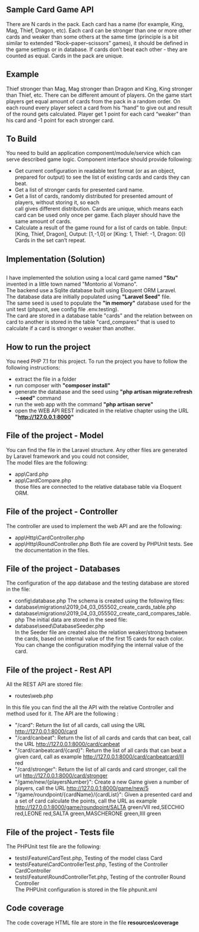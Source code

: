 ## Sample Card Game API
There are N cards in the pack. Each card has a name (for example, King, Mag, Thief,
Dragon, etc). Each card can be stronger than one or more other cards and weaker than
some others at the same time (principle is a bit similar to extended “Rock–paper–scissors”
games), it should be defined in the game settings or in database. If cards don’t beat each
other - they are counted as equal. Cards in the pack are unique. 

## Example  
Thief stronger than Mag, Mag stronger than Dragon and King, King stronger than Thief, etc.
There can be different amount of players. On the game start players get equal amount of
cards from the pack in a random order. On each round every player select a card from his
“hand” to give out and result of the round gets calculated.
Player get 1 point for each card “weaker” than his card and -1 point for each stronger card.

## To Build
You need to build an application component/module/service which can serve described game logic.
Component interface should provide following:  
- Get current configuration in readable text format (or as an object, prepared for output) to see the
list of existing cards and cards they can beat.  
- Get a list of stronger cards for presented card name.  
- Get a list of cards, randomly distributed for presented amount of players, without storing it, so each  
call gives different distribution. Cards are unique, which means each card can be used only once
per game. Each player should have the same amount of cards.  
- Calculate a result of the game round for a list of cards on table. (Input: [King, Thief, Dragon],
Output: [1,-1,0] or [King: 1, Thief: -1, Dragon: 0]) Cards in the set can’t repeat.


## #########################
## Implementation (Solution)
## #########################
I have implemented the solution using a local card game named **"Stu"** invented in a little town named "Montorio al Vomano".  
The backend use a Sqlite database built using Eloquent ORM Laravel.  
The database data are initially populated using **"Laravel Seed"** file.  
The same seed is used to populate the **"in memory"** database used for the unit test (phpunit, see config file .env.testing).  
The card are stored in a database table "cards" and the relation between on card to another is stored in the table "card_compares" that is used to calculate if a card 
is stronger o weaker than another.  

## How to run the project  
You need PHP 7.1 for this project. To run the project you have to follow the following instructions:  
- extract the file in a folder  
- run composer with **"composer install"**  
- generate the database and the seed using **"php artisan migrate:refresh --seed"** command
- run the web app with the command **"php artisan serve"**
- open the WEB API REST indicated in the relative chapter using the URL **"http://127.0.0.1:8000"**

## File of the project - Model
You can find the file in the Laravel structure. Any other files are generated by Laravel framework and you could not consider,  
The model files are the following:  
- app\Card.php
- app\CardCompare.php  
those files are connected to the relative database table via Eloquent ORM.  

## File of the project - Controller
The controller are used to implement the web API and are the following:  
- app\Http\CardController.php
- app\Http\RoundController.php
Both file are coverd by PHPUnit tests. See the documentation in the files.    

## File of the project - Databases
The configuration of the app database and the testing database are stored in the file:  
- config\database.php
The schema is created using the following files:  
- database\migrations\2019_04_03_055502_create_cards_table.php
- database\migrations\2019_04_03_055502_create_card_compares_table.php
The initial data are stored in the seed file:  
- database\seed\DatabaseSeeder.php  
In the Seeder file are created also the relation weaker/strong bwtween the cards, based on internal value of the first 15 cards for each color. 
You can change the configuration modifying the internal value of the card.  

## File of the project - Rest API
All the REST API are stored file:  
- routes\web.php  

In this file you can find the all the API with the relative Controller and method used for it. The API are the following  :  
- "/card": Return the list of all cards, call using the URL http://127.0.0.1:8000/card
- "/card/canbeat": Return the list of all cards and cards that can beat, call the URL http://127.0.0.1:8000/card/canbeat
- "/card/canbeatcard/{card}": Return the list of all cards that can beat a given card, call as example http://127.0.0.1:8000/card/canbeatcard/III red
- "/card/stronger": Return the list of all cards and card stronger, call the url http://127.0.0.1:8000/card/stronger
- "/game/new/{playersNumber}": Create a new Game given a number of players, call the URL http://127.0.0.1:8000/game/new/5
- "/game/roundpoint/{cardName}/{cardList}": Given a presented card and a set of card calculate the points, call the URL as example 
    http://127.0.0.1:8000/game/roundpoint/SALTA green/VII red,SECCHIO red,LEONE red,SALTA green,MASCHERONE green,IIII green

## File of the project - Tests file
The PHPUnit test file are the following:  
- tests\Feature\CardTest.php, Testing of the model class Card
- tests\Feature\CardControllerTest.php, Testing of the Controller CardController
- tests\Feature\RoundControllerTet.php, Testing of the controller Round Controller  
The PHPUnit configuration is stored in the file phpunit.xml  

## Code coverage
The code coverage HTML file are store in the file **resources\coverage** 


